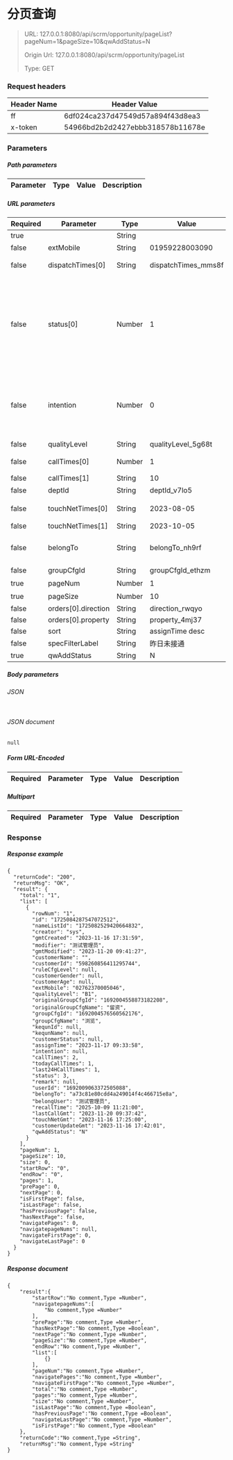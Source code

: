 # 分页查询

> URL: 127.0.0.1:8080/api/scrm/opportunity/pageList?pageNum=1&pageSize=10&qwAddStatus=N
>
> Origin Url: 127.0.0.1:8080/api/scrm/opportunity/pageList
>
> Type: GET


### Request headers

|Header Name| Header Value|
|---------|------|
|ff|6df024ca237d47549d57a894f43d8ea3|
|x-token|54966bd2b2d2427ebbb318578b11678e|

### Parameters

##### Path parameters

| Parameter | Type | Value | Description |
|---------|------|------|------------|


##### URL parameters

|Required| Parameter | Type | Value | Description |
|---------|---------|------|------|------------|
|true||String|||
|false|extMobile|String|01959228003090|三方小号|
|false|dispatchTimes[0]|String|dispatchTimes_mms8f|下发时间(start)|
|false|status[0]|Number|1|跟进状态 1:待首播，2:首播超时，3：未接通，4：跟进中，5：跟进超时，6：不再跟进，7：预回收|
|false|intention|Number|0|客户意向（0一般客户1意向客户2意向不明客户3客户无意向4其他）|
|false|qualityLevel|String|qualityLevel_5g68t|名单质量|
|false|callTimes[0]|Number|1|拨打次数(start)|
|false|callTimes[1]|String|10||
|false|deptId|String|deptId_v7lo5|部门|
|false|touchNetTimes[0]|String|2023-08-05|预约联系时间(new)|
|false|touchNetTimes[1]|String|2023-10-05||
|false|belongTo|String|belongTo_nh9rf|(名单归属人)归属座席ID|
|false|groupCfgId|String|groupCfgId_ethzm|名单分组|
|true|pageNum|Number|1|页数|
|true|pageSize|Number|10|分页条数|
|false|orders[0].direction|String|direction_rwqyo||
|false|orders[0].property|String|property_4mj37||
|false|sort|String|assignTime desc||
|false|specFilterLabel|String|昨日未接通||
|true|qwAddStatus|String|N||


##### Body parameters

###### JSON

```

```

###### JSON document

```
null
```


##### Form URL-Encoded
|Required| Parameter | Type | Value | Description |
|---------|---------|------|------|------------|


##### Multipart
|Required | Parameter | Type | Value | Description |
|---------|---------|------|------|------------|


### Response

##### Response example

```
{
  "returnCode": "200",
  "returnMsg": "OK",
  "result": {
    "total": "1",
    "list": [
      {
        "rowNum": "1",
        "id": "1725084287547072512",
        "nameListId": "1725082529420664832",
        "creator": "sys",
        "gmtCreated": "2023-11-16 17:31:59",
        "modifier": "测试管理员",
        "gmtModified": "2023-11-20 09:41:27",
        "customerName": "",
        "customerId": "598260856411295744",
        "ruleCfgLevel": null,
        "customerGender": null,
        "customerAge": null,
        "extMobile": "02762370005046",
        "qualityLevel": "B1",
        "originalGroupCfgId": "1692004558873182208",
        "originalGroupCfgName": "留资",
        "groupCfgId": "1692004576560562176",
        "groupCfgName": "浏览",
        "kequnId": null,
        "kequnName": null,
        "customerStatus": null,
        "assignTime": "2023-11-17 09:33:58",
        "intention": null,
        "callTimes": 2,
        "todayCallTimes": 1,
        "last24HCallTimes": 1,
        "status": 3,
        "remark": null,
        "userId": "1692009063372505088",
        "belongTo": "a73c81e80cdd4a249014f4c466715e8a",
        "belongUser": "测试管理员",
        "recallTime": "2025-10-09 11:21:00",
        "lastCallGmt": "2023-11-20 09:37:42",
        "touchNetGmt": "2023-11-16 17:25:00",
        "customerUpdateGmt": "2023-11-16 17:42:01",
        "qwAddStatus": "N"
      }
    ],
    "pageNum": 1,
    "pageSize": 10,
    "size": 0,
    "startRow": "0",
    "endRow": "0",
    "pages": 1,
    "prePage": 0,
    "nextPage": 0,
    "isFirstPage": false,
    "isLastPage": false,
    "hasPreviousPage": false,
    "hasNextPage": false,
    "navigatePages": 0,
    "navigatepageNums": null,
    "navigateFirstPage": 0,
    "navigateLastPage": 0
  }
}
```

##### Response document
```
{
	"result":{
		"startRow":"No comment,Type =Number",
		"navigatepageNums":[
			"No comment,Type =Number"
		],
		"prePage":"No comment,Type =Number",
		"hasNextPage":"No comment,Type =Boolean",
		"nextPage":"No comment,Type =Number",
		"pageSize":"No comment,Type =Number",
		"endRow":"No comment,Type =Number",
		"list":[
			{}
		],
		"pageNum":"No comment,Type =Number",
		"navigatePages":"No comment,Type =Number",
		"navigateFirstPage":"No comment,Type =Number",
		"total":"No comment,Type =Number",
		"pages":"No comment,Type =Number",
		"size":"No comment,Type =Number",
		"isLastPage":"No comment,Type =Boolean",
		"hasPreviousPage":"No comment,Type =Boolean",
		"navigateLastPage":"No comment,Type =Number",
		"isFirstPage":"No comment,Type =Boolean"
	},
	"returnCode":"No comment,Type =String",
	"returnMsg":"No comment,Type =String"
}
```


